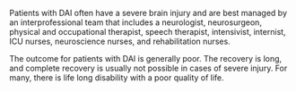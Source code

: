 Patients with DAI often have a severe brain injury and are best managed by an interprofessional team that includes a neurologist, neurosurgeon, physical and occupational therapist, speech therapist, intensivist, internist, ICU nurses, neuroscience nurses, and rehabilitation nurses.

The outcome for patients with DAI is generally poor. The recovery is long, and complete recovery is usually not possible in cases of severe injury. For many, there is life long disability with a poor quality of life.